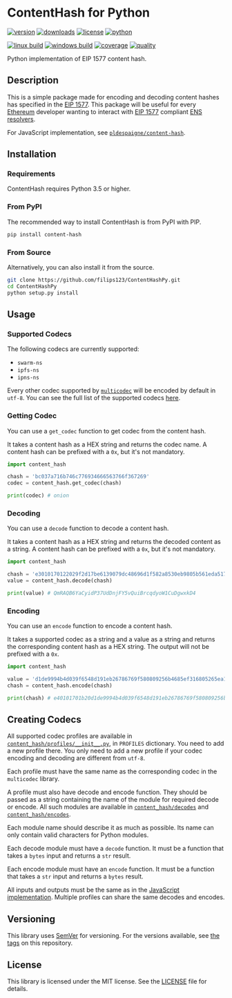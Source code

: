 ContentHash for Python
======================

[![version][icon-version]][link-pypi]
[![downloads][icon-downloads]][link-pypi]
[![license][icon-license]][link-license]
[![python][icon-python]][link-python]

[![linux build][icon-travis]][link-travis]
[![windows build][icon-appveyor]][link-appveyor]
[![coverage][icon-coverage]][link-coverage]
[![quality][icon-quality]][link-quality]

Python implementation of EIP 1577 content hash.

## Description

This is a simple package made for encoding and decoding content hashes has specified in the [EIP 1577][link-eip-1577].
This package will be useful for every [Ethereum][link-ethereum] developer wanting to interact with [EIP 1577][link-eip-1577] compliant [ENS resolvers][link-resolvers].

For JavaScript implementation, see [`pldespaigne/content-hash`][link-javascript-implementation].

## Installation

### Requirements

ContentHash requires Python 3.5 or higher.

### From PyPI

The recommended way to install ContentHash is from PyPI with PIP.

```bash
pip install content-hash
```

### From Source

Alternatively, you can also install it from the source.

```bash
git clone https://github.com/filips123/ContentHashPy.git
cd ContentHashPy
python setup.py install
```

## Usage

### Supported Codecs

The following codecs are currently supported:

- `swarm-ns`
- `ipfs-ns`
- `ipns-ns`

Every other codec supported by [`multicodec`][link-multicodec] will be encoded by default in `utf-8`. You can see the full list of the supported codecs [here][link-supported-codecs].

### Getting Codec

You can use a `get_codec` function to get codec from the content hash.

It takes a content hash as a HEX string and returns the codec name. A content hash can be prefixed with a `0x`, but it's not mandatory.

```py
import content_hash

chash = 'bc037a716b746c776934666563766f367269'
codec = content_hash.get_codec(chash)

print(codec) # onion
```

### Decoding

You can use a `decode` function to decode a content hash.

It takes a content hash as a HEX string and returns the decoded content as a string. A content hash can be prefixed with a `0x`, but it's not mandatory.

```py
import content_hash

chash = 'e3010170122029f2d17be6139079dc48696d1f582a8530eb9805b561eda517e22a892c7e3f1f'
value = content_hash.decode(chash)

print(value) # QmRAQB6YaCyidP37UdDnjFY5vQuiBrcqdyoW1CuDgwxkD4
```

### Encoding

You can use an `encode` function to encode a content hash.

It takes a supported codec as a string and a value as a string and returns the corresponding content hash as a HEX string. The output will not be prefixed with a `0x`.

```py
import content_hash

value = 'd1de9994b4d039f6548d191eb26786769f580809256b4685ef316805265ea162'
chash = content_hash.encode(chash)

print(chash) # e40101701b20d1de9994b4d039f6548d191eb26786769f580809256b4685ef316805265ea162
```

## Creating Codecs

All supported codec profiles are available in [`content_hash/profiles/__init__.py`][link-profiles-file], in `PROFILES` dictionary. You need to add a new profile there. You only need to add a new profile if your codec encoding and decoding are different from `utf-8`.

Each profile must have the same name as the corresponding codec in the `multicodec` library.

A profile must also have decode and encode function. They should be passed as a string containing the name of the module for required decode or encode. All such modules are available in [`content_hash/decodes`][link-decodes-directory] and [`content_hash/encodes`][link-encodes-directory].

Each module name should describe it as much as possible. Its name can only contain valid characters for Python modules.

Each decode module must have a `decode` function. It must be a function that takes a `bytes` input and returns a `str` result.

Each encode module must have an `encode` function. It must be a function that takes a `str` input and returns a `bytes` result.

All inputs and outputs must be the same as in the [JavaScript implementation][link-javascript-implementation]. Multiple profiles can share the same decodes and encodes.

## Versioning

This library uses [SemVer][link-semver] for versioning. For the versions available, see [the tags][link-tags] on this repository.

## License

This library is licensed under the MIT license. See the [LICENSE][link-license-file] file for details.

[icon-version]: https://img.shields.io/pypi/v/content-hash.svg?style=flat-square&label=version
[icon-downloads]: https://img.shields.io/pypi/dm/content-hash.svg?style=flat-square&label=downloads
[icon-license]: https://img.shields.io/pypi/l/content-hash.svg?style=flat-square&label=license
[icon-python]: https://img.shields.io/pypi/pyversions/content-hash?style=flat-square&label=python

[icon-travis]: https://img.shields.io/travis/com/filips123/ContentHashPy.svg?style=flat-square&label=linux+build
[icon-appveyor]: https://img.shields.io/appveyor/ci/filips123/ContentHashPy.svg?style=flat-square&label=windows+build
[icon-coverage]: https://img.shields.io/scrutinizer/coverage/g/filips123/ContentHashPy.svg?style=flat-square&label=coverage
[icon-quality]: https://img.shields.io/scrutinizer/g/filips123/ContentHashPy.svg?style=flat-square&label=quality

[link-pypi]: https://pypi.org/project/content-hash/
[link-license]: https://choosealicense.com/licenses/mit/
[link-python]: https://python.org/
[link-travis]: https://travis-ci.com/filips123/ContentHashPy/
[link-appveyor]: https://ci.appveyor.com/project/filips123/ContentHashPy/
[link-coverage]: https://scrutinizer-ci.com/g/filips123/ContentHashPy/code-structure/
[link-quality]: https://scrutinizer-ci.com/g/filips123/ContentHashPy/
[link-semver]: https://semver.org/

[link-eip-1577]: https://github.com/ethereum/EIPs/blob/master/EIPS/eip-1577.md
[link-ethereum]: https://www.ethereum.org/
[link-resolvers]: http://docs.ens.domains/en/latest/introduction.html
[link-multicodec]: https://github.com/multiformats/multicodec/
[link-supported-codecs]: https://github.com/multiformats/multicodec/blob/master/table.csv

[link-tags]: https://github.com/filips123/ContentHashPy/tags/
[link-license-file]: https://github.com/filips123/ContentHashPy/blob/master/LICENSE
[link-profiles-file]: https://github.com/filips123/ContentHashPy/blob/master/content_hash/profiles/__init__.py
[link-decodes-directory]: https://github.com/filips123/ContentHashPy/tree/master/content_hash/decodes/
[link-encodes-directory]: https://github.com/filips123/ContentHashPy/tree/master/content_hash/encodes/

[link-javascript-implementation]: https://github.com/pldespaigne/content-hash/
